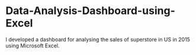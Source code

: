 # Data-Analysis-Dashboard-using-Excel
I developed a dashboard for analysing the sales of superstore in US in 2015 using Microsoft Excel.
